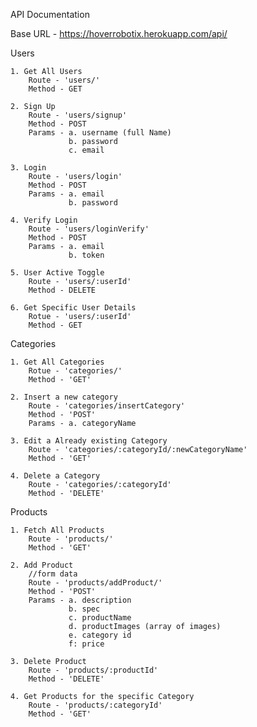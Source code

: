 API Documentation

Base URL - https://hoverrobotix.herokuapp.com/api/

Users

    1. Get All Users
        Route - 'users/'
        Method - GET
    
    2. Sign Up 
        Route - 'users/signup'
        Method - POST
        Params - a. username (full Name)
                 b. password
                 c. email

    3. Login 
        Route - 'users/login'
        Method - POST
        Params - a. email
                 b. password

    4. Verify Login
        Route - 'users/loginVerify'
        Method - POST
        Params - a. email
                 b. token
    
    5. User Active Toggle
        Route - 'users/:userId'
        Method - DELETE

    6. Get Specific User Details
        Rotue - 'users/:userId'
        Method - GET

Categories

    1. Get All Categories
        Rotue - 'categories/'
        Method - 'GET'
    
    2. Insert a new category
        Route - 'categories/insertCategory'
        Method - 'POST'
        Params - a. categoryName
    
    3. Edit a Already existing Category
        Route - 'categories/:categoryId/:newCategoryName'
        Method - 'GET'

    4. Delete a Category
        Route - 'categories/:categoryId'
        Method - 'DELETE'

Products

    1. Fetch All Products
        Route - 'products/'
        Method - 'GET'
    
    2. Add Product
        //form data
        Route - 'products/addProduct/'
        Method - 'POST'
        Params - a. description
                 b. spec
                 c. productName
                 d. productImages (array of images)
                 e. category id
                 f: price
                 
    3. Delete Product 
        Route - 'products/:productId'
        Method - 'DELETE'

    4. Get Products for the specific Category 
        Route - 'products/:categoryId'
        Method - 'GET'
